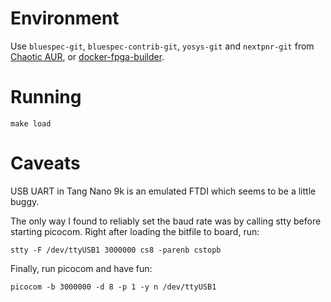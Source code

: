 # Environment

Use `bluespec-git`, `bluespec-contrib-git`, `yosys-git` and `nextpnr-git` from [Chaotic AUR](https://aur.chaotic.cx), or [docker-fpga-builder](https://github.com/thotypous/docker-fpga-builder).

# Running

```
make load
```

# Caveats

USB UART in Tang Nano 9k is an emulated FTDI which seems to be a little buggy.

The only way I found to reliably set the baud rate was by calling stty before starting picocom. Right after loading the bitfile to board, run:

```
stty -F /dev/ttyUSB1 3000000 cs8 -parenb cstopb
```

Finally, run picocom and have fun:

```
picocom -b 3000000 -d 8 -p 1 -y n /dev/ttyUSB1
```
